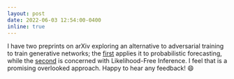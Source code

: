 ```yaml
---
layout: post
date: 2022-06-03 12:54:00-0400
inline: true
---
```


I have two preprints on arXiv exploring an alternative to adversarial training to train generative networks; the [first](https://arxiv.org/abs/2112.08217) applies it to probabilistic forecasting, while the [second](https://arxiv.org/abs/2205.15784) is concerned with Likelihood-Free Inference. I feel that is a promising overlooked approach. Happy to hear any feedback! :smile:
